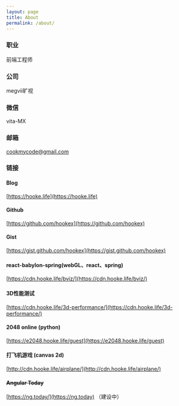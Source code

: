 ```yaml
---
layout: page
title: About
permalink: /about/
---
```


### 职业
前端工程师

### 公司
megvii旷视

### 微信
vita-MX

### 邮箱
cookmycode@gmail.com

### 链接

#### Blog
[https://hooke.life](https://hooke.life)

#### Github
[https://github.com/hookex](https://github.com/hookex)

#### Gist
[https://gist.github.com/hookex](https://gist.github.com/hookex)

#### react-babylon-spring(webGL、react、spring)
[https://cdn.hooke.life/bviz/](https://cdn.hooke.life/bviz/)

#### 3D性能测试
[https://cdn.hooke.life/3d-performance/](https://cdn.hooke.life/3d-performance/)

#### 2048 online (python)
[https://e2048.hooke.life/guest](https://e2048.hooke.life/guest)

#### 打飞机游戏 (canvas 2d)
[http://cdn.hooke.life/airplane/](http://cdn.hooke.life/airplane/)

#### ~~Angular Today~~
[https://ng.today/](https://ng.today) （建设中）


